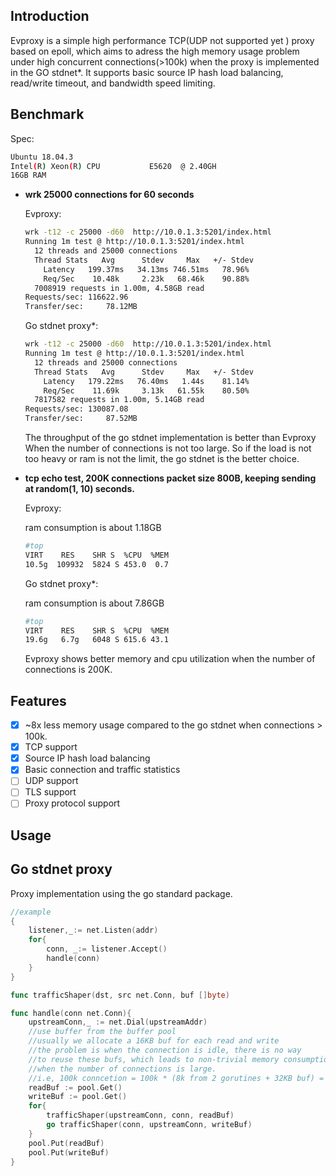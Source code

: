 ## Introduction

Evproxy is a simple high performance TCP(UDP not supported yet ) proxy based on epoll, which aims to adress the high memory usage problem under high concurrent connections(>100k) when the proxy is implemented in the GO stdnet*. It supports basic source IP hash load balancing, read/write timeout, and bandwidth speed limiting.

## Benchmark

Spec:  

```bash
Ubuntu 18.04.3
Intel(R) Xeon(R) CPU           E5620  @ 2.40GH
16GB RAM
```

- **wrk 25000 connections for 60 seconds**
    
    Evproxy:
    
    ```bash
    wrk -t12 -c 25000 -d60  http://10.0.1.3:5201/index.html
    Running 1m test @ http://10.0.1.3:5201/index.html
      12 threads and 25000 connections
      Thread Stats   Avg      Stdev     Max   +/- Stdev
        Latency   199.37ms   34.13ms 746.51ms   78.96%
        Req/Sec    10.48k     2.23k   68.46k    90.88%
      7008919 requests in 1.00m, 4.58GB read
    Requests/sec: 116622.96
    Transfer/sec:     78.12MB
    ```
    
    Go stdnet proxy*:
    
    ```bash
    wrk -t12 -c 25000 -d60  http://10.0.1.3:5201/index.html
    Running 1m test @ http://10.0.1.3:5201/index.html
      12 threads and 25000 connections
      Thread Stats   Avg      Stdev     Max   +/- Stdev
        Latency   179.22ms   76.40ms   1.44s    81.14%
        Req/Sec    11.69k     3.13k   61.55k    80.50%
      7817582 requests in 1.00m, 5.14GB read
    Requests/sec: 130087.08
    Transfer/sec:     87.52MB
    ```
    
    The throughput of the go stdnet implementation is better than Evproxy When the number of connections is not too large. So if the load is not too heavy or ram is not the limit, the go stdnet is the better choice.
    
- **tcp echo test, 200K connections  packet size 800B, keeping sending at random(1, 10) seconds.**
    
    Evproxy:
    
    ram consumption is about 1.18GB 
    
    ```bash
    #top
    VIRT    RES    SHR S  %CPU  %MEM                                
    10.5g  109932  5824 S 453.0  0.7 
    ```
    
    Go stdnet proxy*:
    
    ram consumption is about 7.86GB 
    
    ```bash
    #top
    VIRT    RES    SHR S  %CPU  %MEM                                
    19.6g   6.7g   6048 S 615.6 43.1
    ```
    
    Evproxy shows better memory and cpu utilization when the number of connections is 200K. 
    

## Features

- [x]  ~8x less memory usage compared to the go stdnet when connections > 100k.
- [x]  TCP support
- [x]  Source IP hash load balancing
- [x]  Basic connection and traffic statistics
- [ ]  UDP support
- [ ]  TLS support
- [ ]  Proxy protocol support

## Usage

## Go stdnet proxy

Proxy implementation using the go standard package.

```go
//example
{
	listener,_:= net.Listen(addr)
	for{
	    conn, _:= listener.Accept()
		handle(conn)
	}
}

func trafficShaper(dst, src net.Conn, buf []byte)

func handle(conn net.Conn){
	upstreamConn,_ := net.Dial(upstreamAddr)
	//use buffer from the buffer pool
	//usually we allocate a 16KB buf for each read and write
	//the problem is when the connection is idle, there is no way 
    //to reuse these bufs, which leads to non-trivial memory consumption
    //when the number of connections is large.
	//i.e, 100k conncetion = 100k * (8k from 2 gorutines + 32KB buf) = 3.8GB  
	readBuf := pool.Get()
	writeBuf := pool.Get()
	for{
		trafficShaper(upstreamConn, conn, readBuf)
	    go trafficShaper(conn, upstreamConn, writeBuf)
	}
    pool.Put(readBuf)
    pool.Put(writeBuf)
}

```